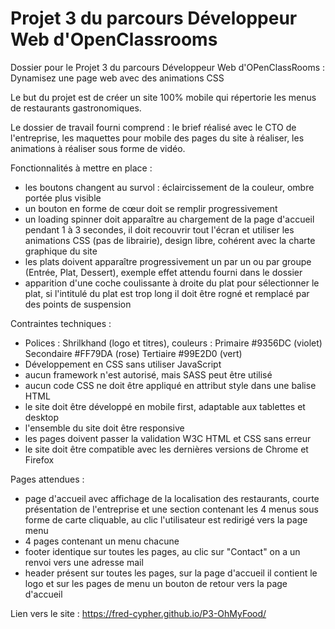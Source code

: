 # Projet 3 du parcours Développeur Web d'OpenClassrooms

Dossier pour le Projet 3 du parcours Développeur Web d'OPenClassRooms : Dynamisez une page web avec des animations CSS


Le but du projet est de créer un site 100% mobile qui répertorie les menus de restaurants gastronomiques.

Le dossier de travail fourni comprend : le brief réalisé avec le CTO de l'entreprise, les maquettes pour mobile des pages du site à réaliser, les animations à réaliser sous forme de vidéo.



Fonctionnalités à mettre en place : 
  - les boutons changent au survol : éclaircissement de la couleur, ombre portée plus visible
  - un bouton en forme de cœur doit se remplir progressivement
  - un loading spinner doit apparaître au chargement de la page d'accueil pendant 1 à 3 secondes, il doit recouvrir tout l'écran et utiliser les animations CSS (pas de librairie), design libre, cohérent avec la charte graphique du site
  - les plats doivent apparaître progressivement un par un ou par groupe (Entrée, Plat, Dessert), exemple effet attendu fourni dans le dossier
  - apparition d'une coche coulissante à droite du plat pour sélectionner le plat, si l'intitulé du plat est trop long il doit être rogné et remplacé par des points de suspension
 

Contraintes techniques :
  - Polices : Shrilkhand (logo et titres), couleurs : Primaire #9356DC (violet) Secondaire #FF79DA (rose) Tertiaire #99E2D0 (vert)
  - Développement en CSS sans utiliser JavaScript
  - aucun framework n'est autorisé, mais SASS peut être utilisé
  - aucun code CSS ne doit être appliqué en attribut style dans une balise HTML
  - le site doit être développé en mobile first, adaptable aux tablettes et desktop
  - l'ensemble du site doit être responsive
  - les pages doivent passer la validation W3C HTML et CSS sans erreur
  - le site doit être compatible avec les dernières versions de Chrome et Firefox
  
  
 Pages attendues : 
  - page d'accueil avec affichage de la localisation des restaurants, courte présentation de l'entreprise et une section contenant les 4 menus sous forme de carte cliquable, au clic l'utilisateur est redirigé vers la page menu
  - 4 pages contenant un menu chacune
  - footer identique sur toutes les pages, au clic sur "Contact" on a un renvoi vers une adresse mail
  - header présent sur toutes les pages, sur la page d'accueil il contient le logo et sur les pages de menu un bouton de retour vers la page d'accueil


Lien vers le site : https://fred-cypher.github.io/P3-OhMyFood/
